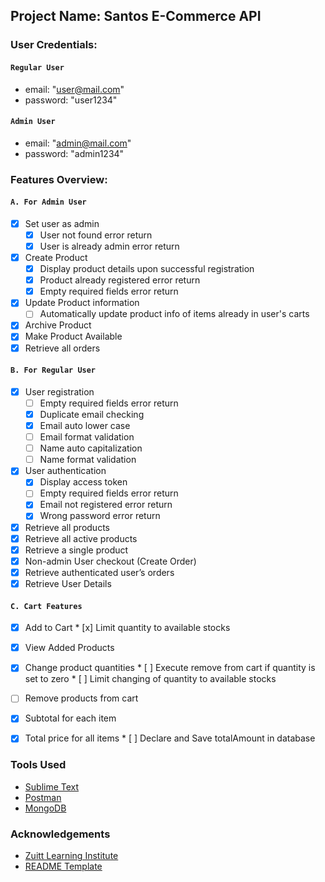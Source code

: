 

## Project Name: Santos E-Commerce API


### User Credentials:

#### `Regular User`
*   email: "user@mail.com"
*   password: "user1234"

#### `Admin User`
*   email: "admin@mail.com"
*   password: "admin1234"


### Features Overview:

#### `A. For Admin User`
*   [x] Set user as admin
	*   [x] User not found error return
	*   [x] User is already admin error return
*   [x] Create Product
	*   [x] Display product details upon successful registration
	*   [x] Product already registered error return
	*   [x] Empty required fields error return
*   [x] Update Product information
	*   [ ] Automatically update product info of items already in user's carts
*   [x] Archive Product
*   [x] Make Product Available
*   [x] Retrieve all orders

#### `B. For Regular User`
*   [x] User registration
	*   [ ] Empty required fields error return
	*   [x] Duplicate email checking
	*   [x] Email auto lower case
	*   [ ] Email format validation
	*   [ ] Name auto capitalization
	*   [ ] Name format validation
*   [x] User authentication
	*   [x] Display access token
	*   [ ] Empty required fields error return
	*   [x] Email not registered error return
	*   [x] Wrong password error return
*   [x] Retrieve all products
*   [x] Retrieve all active products
*   [x] Retrieve a single product
*   [x] Non-admin User checkout (Create Order)
*   [x] Retrieve authenticated user’s orders
*   [x] Retrieve User Details 

#### `C. Cart Features`
*   [x] Add to Cart
		*   [x] Limit quantity to available stocks
*   [x] View Added Products
*   [x] Change product quantities
		*   [ ] Execute remove from cart if quantity is set to zero
		*   [ ] Limit changing of quantity to available stocks
*   [ ] Remove products from cart 
*   [x] Subtotal for each item
*   [x] Total price for all items
		*   [ ] Declare and Save totalAmount in database


### Tools Used

* [Sublime Text](https://www.sublimetext.com/)
* [Postman](https://www.postman.com/)
* [MongoDB](https://www.mongodb.com/)


### Acknowledgements
* [Zuitt Learning Institute](https://zuitt.co/)
* [README Template](https://gitlab.com/kopino4-templates/readme-template)